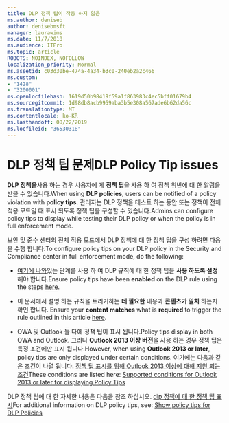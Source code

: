 ```yaml
---
title: DLP 정책 팁이 작동 하지 않음
ms.author: deniseb
author: denisebmsft
manager: laurawims
ms.date: 11/7/2018
ms.audience: ITPro
ms.topic: article
ROBOTS: NOINDEX, NOFOLLOW
localization_priority: Normal
ms.assetid: c03d30be-474a-4a34-b3c0-240eb2a2c466
ms.custom:
- "1428"
- "3200001"
ms.openlocfilehash: 1619d50b98419f59a1f863983c4ec5bff01679b4
ms.sourcegitcommit: 1d98db8acb9959aba3b5e308a567ade6b62da56c
ms.translationtype: MT
ms.contentlocale: ko-KR
ms.lasthandoff: 08/22/2019
ms.locfileid: "36530318"
---
```

# <a name="dlp-policy-tip-issues"></a><span data-ttu-id="cd754-102">DLP 정책 팁 문제</span><span class="sxs-lookup"><span data-stu-id="cd754-102">DLP Policy Tip issues</span></span>

<span data-ttu-id="cd754-103">**DLP 정책을**사용 하는 경우 사용자에 게 **정책 팁**을 사용 하 여 정책 위반에 대 한 알림을 받을 수 있습니다.</span><span class="sxs-lookup"><span data-stu-id="cd754-103">When using **DLP policies**, users can be notified of a policy violation with **policy tips**.</span></span> <span data-ttu-id="cd754-104">관리자는 DLP 정책을 테스트 하는 동안 또는 정책이 전체 적용 모드일 때 표시 되도록 정책 팁을 구성할 수 있습니다.</span><span class="sxs-lookup"><span data-stu-id="cd754-104">Admins can configure policy tips to display while testing their DLP policy or when the policy is in full enforcement mode.</span></span>
  
<span data-ttu-id="cd754-105">보안 및 준수 센터의 전체 적용 모드에서 DLP 정책에 대 한 정책 팁을 구성 하려면 다음을 수행 합니다.</span><span class="sxs-lookup"><span data-stu-id="cd754-105">To configure policy tips on your DLP policy in the Security and Compliance center in full enforcement mode, do the following:</span></span>
  
- <span data-ttu-id="cd754-106">[여기에 나와](https://docs.microsoft.com/office365/securitycompliance/use-notifications-and-policy-tips)있는 단계를 사용 하 여 DLP 규칙에 대 한 정책 팁을 **사용 하도록 설정** 해야 합니다.</span><span class="sxs-lookup"><span data-stu-id="cd754-106">Ensure policy tips have been **enabled** on the DLP rule using the steps [here](https://docs.microsoft.com/office365/securitycompliance/use-notifications-and-policy-tips).</span></span>

- <span data-ttu-id="cd754-107">이 문서에서 설명 하는 규칙을 트리거하는 **데 필요한** 내용과 **콘텐츠가 일치** 하는지 확인 합니다. [](https://docs.microsoft.com/office365/securitycompliance/what-the-sensitive-information-types-look-for)</span><span class="sxs-lookup"><span data-stu-id="cd754-107">Ensure your **content matches** what is **required** to trigger the rule outlined in this article [here](https://docs.microsoft.com/office365/securitycompliance/what-the-sensitive-information-types-look-for).</span></span>

- <span data-ttu-id="cd754-108">OWA 및 Outlook 둘 다에 정책 팁이 표시 됩니다.</span><span class="sxs-lookup"><span data-stu-id="cd754-108">Policy tips display in both OWA and Outlook.</span></span> <span data-ttu-id="cd754-109">그러나 **Outlook 2013 이상 버전**을 사용 하는 경우 정책 팁은 특정 조건에만 표시 됩니다.</span><span class="sxs-lookup"><span data-stu-id="cd754-109">However, when using **Outlook 2013 or later**, policy tips are only displayed under certain conditions.</span></span> <span data-ttu-id="cd754-110">여기에는 다음과 같은 조건이 나열 됩니다. [정책 팁 표시를 위해 Outlook 2013 이상에 대해 지원 되는 조건](https://docs.microsoft.com/office365/securitycompliance/use-notifications-and-policy-tips#outlook-2013-and-later-supports-showing-policy-tips-for-only-some-conditions)</span><span class="sxs-lookup"><span data-stu-id="cd754-110">These conditions are listed here: [Supported conditions for Outlook 2013 or later for displaying Policy Tips](https://docs.microsoft.com/office365/securitycompliance/use-notifications-and-policy-tips#outlook-2013-and-later-supports-showing-policy-tips-for-only-some-conditions)</span></span>

<span data-ttu-id="cd754-111">DLP 정책 팁에 대 한 자세한 내용은 다음을 참조 하십시오. [dlp 정책에 대 한 정책 팁 표시](https://docs.microsoft.com/office365/securitycompliance/use-notifications-and-policy-tips)</span><span class="sxs-lookup"><span data-stu-id="cd754-111">For additional information on DLP policy tips, see: [Show policy tips for DLP Policies](https://docs.microsoft.com/office365/securitycompliance/use-notifications-and-policy-tips)</span></span>
  